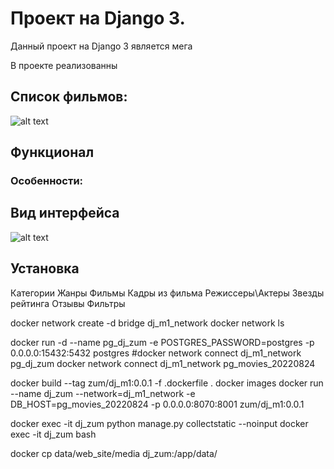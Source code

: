 # Проект на Django 3.

Данный проект на Django 3 является мега 

В проекте реализованны


## Список фильмов:

![alt text](images/block_scheme.png)

## Функционал



### Особенности:

> 
>
> 
>
> 
>
> 


## Вид интерфейса

![alt text](images/gui.png)

## Установка


Категории
Жанры
Фильмы
Кадры из фильма
Режиссеры\Актеры
Звезды рейтинга
Отзывы
Фильтры



docker network create -d bridge dj_m1_network
docker network ls

docker run -d --name pg_dj_zum -e POSTGRES_PASSWORD=postgres -p 0.0.0.0:15432:5432  postgres
#docker network connect dj_m1_network pg_dj_zum
docker network connect dj_m1_network pg_movies_20220824



docker build --tag zum/dj_m1:0.0.1 -f .dockerfile .
docker images 
docker run --name dj_zum --network=dj_m1_network -e DB_HOST=pg_movies_20220824  -p 0.0.0.0:8070:8001 zum/dj_m1:0.0.1



docker exec -it dj_zum python manage.py collectstatic --noinput
docker exec -it dj_zum bash

docker cp data/web_site/media dj_zum:/app/data/

